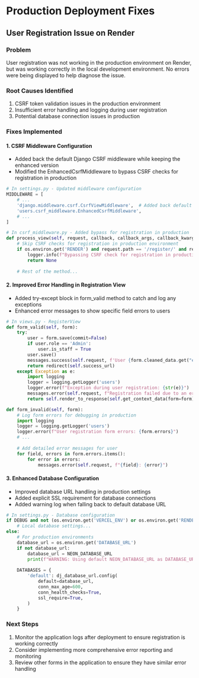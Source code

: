 # Production Deployment Fixes

## User Registration Issue on Render

### Problem
User registration was not working in the production environment on Render, but was working correctly in the local development environment. No errors were being displayed to help diagnose the issue.

### Root Causes Identified
1. CSRF token validation issues in the production environment
2. Insufficient error handling and logging during user registration
3. Potential database connection issues in production

### Fixes Implemented

#### 1. CSRF Middleware Configuration
- Added back the default Django CSRF middleware while keeping the enhanced version
- Modified the EnhancedCsrfMiddleware to bypass CSRF checks for registration in production

```python
# In settings.py - Updated middleware configuration
MIDDLEWARE = [
    # ...
    'django.middleware.csrf.CsrfViewMiddleware',  # Added back default middleware
    'users.csrf_middleware.EnhancedCsrfMiddleware',
    # ...
]

# In csrf_middleware.py - Added bypass for registration in production
def process_view(self, request, callback, callback_args, callback_kwargs):
    # Skip CSRF checks for registration in production environment
    if os.environ.get('RENDER') and request.path == '/register/' and request.method == 'POST':
        logger.info(f"Bypassing CSRF check for registration in production environment")
        return None
        
    # Rest of the method...
```

#### 2. Improved Error Handling in Registration View
- Added try-except block in form_valid method to catch and log any exceptions
- Enhanced error messages to show specific field errors to users

```python
# In views.py - RegisterView
def form_valid(self, form):
    try:
        user = form.save(commit=False)
        if user.role == 'Admin':
            user.is_staff = True
        user.save()
        messages.success(self.request, f'User {form.cleaned_data.get("email")} has been registered successfully.')
        return redirect(self.success_url)
    except Exception as e:
        import logging
        logger = logging.getLogger('users')
        logger.error(f"Exception during user registration: {str(e)}")
        messages.error(self.request, f"Registration failed due to an error: {str(e)}")
        return self.render_to_response(self.get_context_data(form=form))

def form_invalid(self, form):
    # Log form errors for debugging in production
    import logging
    logger = logging.getLogger('users')
    logger.error(f"User registration form errors: {form.errors}")
    # ...
    
    # Add detailed error messages for user
    for field, errors in form.errors.items():
        for error in errors:
            messages.error(self.request, f"{field}: {error}")
```

#### 3. Enhanced Database Configuration
- Improved database URL handling in production settings
- Added explicit SSL requirement for database connections
- Added warning log when falling back to default database URL

```python
# In settings.py - Database configuration
if DEBUG and not (os.environ.get('VERCEL_ENV') or os.environ.get('RENDER')):
    # Local database settings...
else:
    # For production environments
    database_url = os.environ.get('DATABASE_URL')
    if not database_url:
        database_url = NEON_DATABASE_URL
        print(f"WARNING: Using default NEON_DATABASE_URL as DATABASE_URL environment variable is not set")
    
    DATABASES = {
        'default': dj_database_url.config(
            default=database_url,
            conn_max_age=600,
            conn_health_checks=True,
            ssl_require=True,
        )
    }
```

### Next Steps
1. Monitor the application logs after deployment to ensure registration is working correctly
2. Consider implementing more comprehensive error reporting and monitoring
3. Review other forms in the application to ensure they have similar error handling